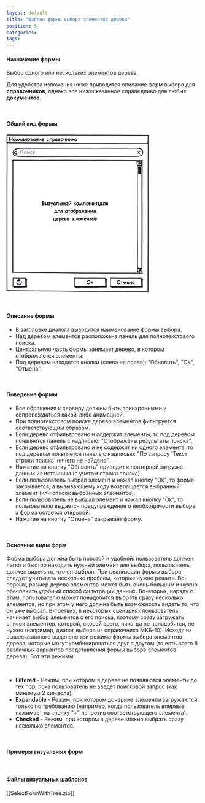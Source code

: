 ```yaml
---
layout: default
title: "Шаблон формы выбора элементов дерева"
position: 5
categories: 
tags: 
---
```


#### Назначение формы

Выбор одного или нескольких элементов дерева.

Для удобства изложения ниже приводится описание форм выбора для **справочников**, однако все нижесказанное справедливо для любых **документов**.

 

#### Общий вид формы

![](SelectFormWithTree.png)

 

#### Описание формы

* В заголовке диалога выводится наименование формы выбора.
* Над деревом элементов расположена панель для полнотекстового поиска.
* Центральную часть формы занимает дерево, в котором отображаются элементы.
* Под деревом находятся кнопки (слева на право): "Обновить", "Ok", "Отмена".

 

#### Поведение формы

* Все обращения к серверу должны быть асинхронными и сопровождаться какой-либо анимацией.
* При полнотекстовом поиске дерево элементов фильтруется соответствующим образом.
* Если дерево отфильтровано и содержит элементы, то под деревом появляется панель с надписью: "Отображены результаты поиска".
* Если дерево отфильтровано и не содержит ни одного элемента, то под деревом появляется панель с надписью: "По запросу 'Текст строки поиска' ничего не найдено".
* Нажатие на кнопку "Обновить" приводит к повторной загрузке данных из источника (с учетом строки поиска).
* Если пользователь выбрал элемент и нажал кнопку "Ok", то форма закрывается, а вызывающему коду возвращается выбранный элемент (или список выбранных элементов).
* Если пользователь не выбрал элемент и нажал кнопку "Ok", то пользователю выдается предупреждение о необходимости выбора, а форма остается открытой.
* Нажатие на кнопку "Отмена" закрывает форму.

 

#### Основные виды форм

Форма выбора должна быть простой и удобной: пользователь должен легко и быстро находить нужный элемент для выбора, пользователь должен видеть то, что он выбрал. При реализации формы выбора следует учитывать несколько проблем, которые нужно решить. Во-первых, размер дерева элементов может быть очень большим и нужно обеспечить удобный способ фильтрации данных. Во-вторых, наряду с этим, пользователю может понадобится выбрать сразу несколько элементов, но при этом у него должна быть возможность видеть то, что он уже выбрал. В-третьих, в некоторых сценариях пользователь начинает выбор элементов с его поиска, поэтому сразу загружать список элементов, который, скорей всего, никогда не понадобятся, не нужно (например, диалог выбора из справочника МКБ-10). Исходя из вышесказанного выделено три режима формы выбора элементов дерева, которые могут комбинироваться друг с другом (то есть всего 8 различных вариантов представления формы выбора элементов дерева). Вот эти режимы:

 

* **Filtered** - Режим, при котором в дереве не появляются элементы до тех пор, пока пользователь не введет поисковой запрос (как минимум 2 символа).
* **Expandable** - Режим, при котором дочерние элементы загружаются только по требованию (например, когда пользователь впервые нажимает на кнопку "+" напротив соответствующего элемента).
* **Checked** - Режим, при котором в дереве можно выбрать сразу несколько элементов.

 

#### Примеры визуальных форм



 

#### Файлы визуальных шаблонов

[[SelectFormWithTree.zip]]

 

 

